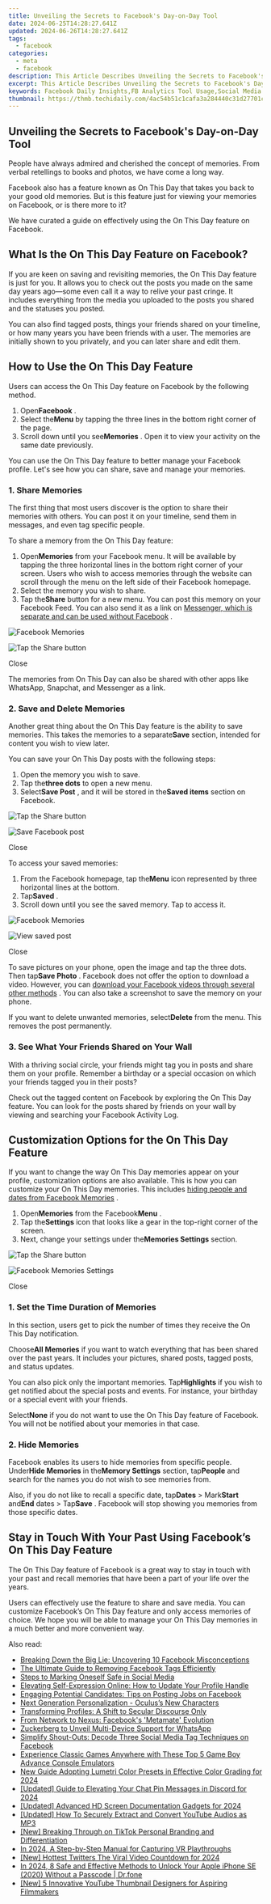 ```yaml
---
title: Unveiling the Secrets to Facebook's Day-on-Day Tool
date: 2024-06-25T14:28:27.641Z
updated: 2024-06-26T14:28:27.641Z
tags:
  - facebook
categories:
  - meta
  - facebook
description: This Article Describes Unveiling the Secrets to Facebook's Day-on-Day Tool
excerpt: This Article Describes Unveiling the Secrets to Facebook's Day-on-Day Tool
keywords: Facebook Daily Insights,FB Analytics Tool Usage,Social Media Data Tracking,FB Dashboard Secrets,Day-on-Day Social Analysis,Uncovering Fb Tool Benefits,Mastery in FB User Metrics
thumbnail: https://thmb.techidaily.com/4ac54b51c1cafa3a284440c31d27701c82afd968d6a73268fe3b019a529c7811.jpg
---
```


## Unveiling the Secrets to Facebook's Day-on-Day Tool

 People have always admired and cherished the concept of memories. From verbal retellings to books and photos, we have come a long way.

 Facebook also has a feature known as On This Day that takes you back to your good old memories. But is this feature just for viewing your memories on Facebook, or is there more to it?

 We have curated a guide on effectively using the On This Day feature on Facebook.

## What Is the On This Day Feature on Facebook?

 If you are keen on saving and revisiting memories, the On This Day feature is just for you. It allows you to check out the posts you made on the same day years ago—some even call it a way to relive your past cringe. It includes everything from the media you uploaded to the posts you shared and the statuses you posted.

 You can also find tagged posts, things your friends shared on your timeline, or how many years you have been friends with a user. The memories are initially shown to you privately, and you can later share and edit them.

## How to Use the On This Day Feature

 Users can access the On This Day feature on Facebook by the following method.

1. Open**Facebook** .
2. Select the**Menu** by tapping the three lines in the bottom right corner of the page.
3. Scroll down until you see**Memories** . Open it to view your activity on the same date previously.

 You can use the On This Day feature to better manage your Facebook profile. Let's see how you can share, save and manage your memories.

### 1\. Share Memories

 The first thing that most users discover is the option to share their memories with others. You can post it on your timeline, send them in messages, and even tag specific people.

To share a memory from the On This Day feature:

1. Open**Memories** from your Facebook menu. It will be available by tapping the three horizontal lines in the bottom right corner of your screen. Users who wish to access memories through the website can scroll through the menu on the left side of their Facebook homepage.
2. Select the memory you wish to share.
3. Tap the**Share** button for a new menu. You can post this memory on your Facebook Feed. You can also send it as a link on [Messenger, which is separate and can be used without Facebook](https://www.makeuseof.com/tag/use-messenger-without-facebook/) .

![Facebook Memories](https://static1.makeuseofimages.com/wordpress/wp-content/uploads/2022/11/Facebook-Memories.JPG)

![Tap the Share button](https://static1.makeuseofimages.com/wordpress/wp-content/uploads/2022/11/Tap-the-Share-button.JPG)

Close

 The memories from On This Day can also be shared with other apps like WhatsApp, Snapchat, and Messenger as a link.

### 2\. Save and Delete Memories

 Another great thing about the On This Day feature is the ability to save memories. This takes the memories to a separate**Save** section, intended for content you wish to view later.

You can save your On This Day posts with the following steps:

1. Open the memory you wish to save.
2. Tap the**three dots** to open a new menu.
3. Select**Save Post** , and it will be stored in the**Saved items** section on Facebook.

![Tap the Share button](https://static1.makeuseofimages.com/wordpress/wp-content/uploads/2022/11/Tap-the-Share-button-1.JPG)

![Save Facebook post](https://static1.makeuseofimages.com/wordpress/wp-content/uploads/2022/11/Save-Facebook-post.JPG)

Close

To access your saved memories:

1. From the Facebook homepage, tap the**Menu** icon represented by three horizontal lines at the bottom.
2. Tap**Saved** .
3. Scroll down until you see the saved memory. Tap to access it.

![Facebook Memories](https://static1.makeuseofimages.com/wordpress/wp-content/uploads/2022/11/Facebook-Memories.JPG)

![View saved post](https://static1.makeuseofimages.com/wordpress/wp-content/uploads/2022/11/View-saved-post.JPG)

Close

 To save pictures on your phone, open the image and tap the three dots. Then tap**Save Photo** . Facebook does not offer the option to download a video. However, you can [download your Facebook videos through several other methods](https://www.makeuseof.com/tag/3-ways-to-download-videos-from-facebook-si/) . You can also take a screenshot to save the memory on your phone.

 If you want to delete unwanted memories, select**Delete** from the menu. This removes the post permanently.

### 3\. See What Your Friends Shared on Your Wall

 With a thriving social circle, your friends might tag you in posts and share them on your profile. Remember a birthday or a special occasion on which your friends tagged you in their posts?

 Check out the tagged content on Facebook by exploring the On This Day feature. You can look for the posts shared by friends on your wall by viewing and searching your Facebook Activity Log.

## Customization Options for the On This Day Feature

 If you want to change the way On This Day memories appear on your profile, customization options are also available. This is how you can customize your On This Day memories. This includes [hiding people and dates from Facebook Memories](https://www.makeuseof.com/tag/facebook-day-fix-ewww/) .

1. Open**Memories** from the Facebook**Menu** .
2. Tap the**Settings** icon that looks like a gear in the top-right corner of the screen.
3. Next, change your settings under the**Memories Settings** section.

![Tap the Share button](https://static1.makeuseofimages.com/wordpress/wp-content/uploads/2022/11/Tap-the-Share-button-1.JPG)

![Facebook Memories Settings](https://static1.makeuseofimages.com/wordpress/wp-content/uploads/2022/11/Facebook-Memories-Settings.JPG)

Close

### 1\. Set the Time Duration of Memories

 In this section, users get to pick the number of times they receive the On This Day notification.

 Choose**All Memories** if you want to watch everything that has been shared over the past years. It includes your pictures, shared posts, tagged posts, and status updates.

 You can also pick only the important memories. Tap**Highlights** if you wish to get notified about the special posts and events. For instance, your birthday or a special event with your friends.

 Select**None** if you do not want to use the On This Day feature of Facebook. You will not be notified about your memories in that case.

### 2\. Hide Memories

 Facebook enables its users to hide memories from specific people. Under**Hide Memories** in the**Memory Settings** section, tap**People** and search for the names you do not wish to see memories from.

 Also, if you do not like to recall a specific date, tap**Dates** \> Mark**Start** and**End** dates > Tap**Save** . Facebook will stop showing you memories from those specific dates.

## Stay in Touch With Your Past Using Facebook’s On This Day Feature

 The On This Day feature of Facebook is a great way to stay in touch with your past and recall memories that have been a part of your life over the years.

 Users can effectively use the feature to share and save media. You can customize Facebook’s On This Day feature and only access memories of choice. We hope you will be able to manage your On This Day memories in a much better and more convenient way.


<ins class="adsbygoogle"
     style="display:block"
     data-ad-format="autorelaxed"
     data-ad-client="ca-pub-7571918770474297"
     data-ad-slot="1223367746"></ins>



<ins class="adsbygoogle"
     style="display:block"
     data-ad-client="ca-pub-7571918770474297"
     data-ad-slot="8358498916"
     data-ad-format="auto"
     data-full-width-responsive="true"></ins>

<span class="atpl-alsoreadstyle">Also read:</span>
<div><ul>
<li><a href="https://facebook.techidaily.com/breaking-down-the-big-lie-uncovering-10-facebook-misconceptions/"><u>Breaking Down the Big Lie: Uncovering 10 Facebook Misconceptions</u></a></li>
<li><a href="https://facebook.techidaily.com/the-ultimate-guide-to-removing-facebook-tags-efficiently/"><u>The Ultimate Guide to Removing Facebook Tags Efficiently</u></a></li>
<li><a href="https://facebook.techidaily.com/steps-to-marking-oneself-safe-in-social-media/"><u>Steps to Marking Oneself Safe in Social Media</u></a></li>
<li><a href="https://facebook.techidaily.com/elevating-self-expression-online-how-to-update-your-profile-handle/"><u>Elevating Self-Expression Online: How to Update Your Profile Handle</u></a></li>
<li><a href="https://facebook.techidaily.com/engaging-potential-candidates-tips-on-posting-jobs-on-facebook/"><u>Engaging Potential Candidates: Tips on Posting Jobs on Facebook</u></a></li>
<li><a href="https://facebook.techidaily.com/next-generation-personalization-oculuss-new-characters/"><u>Next Generation Personalization - Oculus’s New Characters</u></a></li>
<li><a href="https://facebook.techidaily.com/transforming-profiles-a-shift-to-secular-discourse-only/"><u>Transforming Profiles: A Shift to Secular Discourse Only</u></a></li>
<li><a href="https://facebook.techidaily.com/from-network-to-nexus-facebooks-metamate-evolution/"><u>From Network to Nexus: Facebook's 'Metamate' Evolution</u></a></li>
<li><a href="https://facebook.techidaily.com/zuckerberg-to-unveil-multi-device-support-for-whatsapp/"><u>Zuckerberg to Unveil Multi-Device Support for WhatsApp</u></a></li>
<li><a href="https://facebook.techidaily.com/simplify-shout-outs-decode-three-social-media-tag-techniques-on-facebook/"><u>Simplify Shout-Outs: Decode Three Social Media Tag Techniques on Facebook</u></a></li>
<li><a href="https://screen-video-capture.techidaily.com/experience-classic-games-anywhere-with-these-top-5-game-boy-advance-console-emulators/"><u>Experience Classic Games Anywhere with These Top 5 Game Boy Advance Console Emulators</u></a></li>
<li><a href="https://ai-video-editing.techidaily.com/new-guide-adopting-lumetri-color-presets-in-effective-color-grading-for-2024/"><u>New Guide Adopting Lumetri Color Presets in Effective Color Grading for 2024</u></a></li>
<li><a href="https://discord-videos.techidaily.com/updated-guide-to-elevating-your-chat-pin-messages-in-discord-for-2024/"><u>[Updated] Guide to Elevating Your Chat  Pin Messages in Discord for 2024</u></a></li>
<li><a href="https://on-screen-recording.techidaily.com/updated-advanced-hd-screen-documentation-gadgets-for-2024/"><u>[Updated] Advanced HD Screen Documentation Gadgets for 2024</u></a></li>
<li><a href="https://facebook-video-footage.techidaily.com/updated-how-to-securely-extract-and-convert-youtube-audios-as-mp3/"><u>[Updated] How To Securely Extract and Convert YouTube Audios as MP3</u></a></li>
<li><a href="https://tiktok-videos.techidaily.com/new-breaking-through-on-tiktok-personal-branding-and-differentiation/"><u>[New] Breaking Through on TikTok  Personal Branding and Differentiation</u></a></li>
<li><a href="https://desktop-recording.techidaily.com/in-2024-a-step-by-step-manual-for-capturing-vr-playthroughs/"><u>In 2024, A Step-by-Step Manual for Capturing VR Playthroughs</u></a></li>
<li><a href="https://twitter-videos.techidaily.com/new-hottest-twitters-the-viral-video-countdown-for-2024/"><u>[New] Hottest Twitters  The Viral Video Countdown for 2024</u></a></li>
<li><a href="https://iphone-unlock.techidaily.com/in-2024-8-safe-and-effective-methods-to-unlock-your-apple-iphone-se-2020-without-a-passcode-drfone-by-drfone-ios/"><u>In 2024, 8 Safe and Effective Methods to Unlock Your Apple iPhone SE (2020) Without a Passcode | Dr.fone</u></a></li>
<li><a href="https://youtube-videos.techidaily.com/new-5-innovative-youtube-thumbnail-designers-for-aspiring-filmmakers/"><u>[New] 5 Innovative YouTube Thumbnail Designers for Aspiring Filmmakers</u></a></li>
</ul></div>

